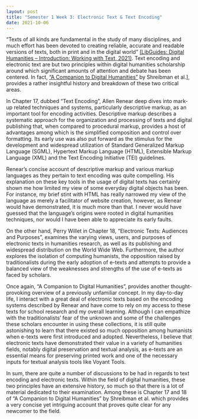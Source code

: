```yaml
---
layout: post
title: "Semester 1 Week 3: Electronic Text & Text Encoding"
date: 2021-10-06
---
```

<style>
div{
  text-align: justify;
  text-justify: inter-word;
}
</style>

“Texts of all kinds are fundamental in the study of many disciplines, and much effort has been devoted to creating reliable, accurate and readable versions of texts, both in print and in the digital world” [(LibGuides: Digital Humanities – Introduction: Working with Text, 2021)][LibGuides ref]. Text encoding and electronic text are but two principles within digital humanities scholarship around which significant amounts of attention and debate has been centered. In fact, [“A Companion to Digital Humanities”][Shreibman ref] by Shreibman et al.], provides a rather insightful history and breakdown of these two critical areas.

In Chapter 17, dubbed “Text Encoding”, Allen Renear deep dives into mark-up related techniques and systems, particularly descriptive markup, as an important tool for encoding activities. Descriptive markup describes a systematic approach for the organization and processing of texts and digital publishing that, when compared to procedural markup, provides a host of advantages among which is the simplified composition and control over formatting. Its early use was also put forward as the stimulus for the development and widespread utilization of Standard Generalized Markup Language (SGML), Hypertext Markup Language (HTML), Extensible Markup Language (XML) and the Text Encoding Initiative (TEI) guidelines.

Renear’s concise account of descriptive markup and various markup languages as they pertain to text encoding was quite compelling. His explanation on these key tools in the usage of digital texts has certainly shown me how limited my view of some everyday digital objects has been. For instance, my brief stint with HTML has really narrowed my view of the language as merely a facilitator of website creation, however, as Renear would have demonstrated, it is much more than that. I never would have guessed that the language’s origins were rooted in digital humanities techniques, nor would I have been able to appreciate its early faults.

On the other hand, Perry Willet in Chapter 18, “Electronic Texts: Audiences and Purposes”, examines the varying views, users, and purposes of electronic texts in humanities research, as well as its publishing and widespread distribution on the World Wide Web. Furthermore, the author explores the isolation of computing humanists, the opposition raised by traditionalists during the early adoption of e-texts and attempts to provide a balanced view of the weaknesses and strengths of the use of e-texts as faced by scholars.

Once again, “A Companion to Digital Humanities”, provides another thought-provoking overview of a previously unfamiliar concept. In my day-to-day life, I interact with a great deal of electronic texts based on the encoding systems described by Renear and have come to rely on my access to these texts for school research and my overall learning. Although I can empathize with the traditionalists’ fear of the unknown and some of the challenges these scholars encounter in using these collections, it is still quite astonishing to learn that there existed so much opposition among humanists when e-texts were first introduced and adopted. Nevertheless, I believe that electronic texts have demonstrated their value in a variety of humanities fields, notably digital preservation and textual analysis, as e-texts are an essential means for preserving printed work and one of the necessary inputs for textual analysis tools like Voyant Tools.

In sum, there are quite a number of discussions to be had in regards to text encoding and electronic texts. Within the field of digital humanities, these two principles have an extensive history, so much so that there is a lot of material dedicated to their examination. Among these is Chapter 17 and 18 of “A Companion to Digital Humanities” by Shreibman et al. which provides a very concise yet intriguing account that proves quite clear for any newcomer to the field.

[LibGuides ref]: https://libguides.exeter.ac.uk/digitalhumanities/text
[Shreibman ref]: http://www.digitalhumanities.org/companion/
